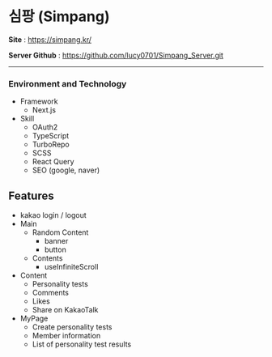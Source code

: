 # 심팡 (Simpang)

__Site__ : https://simpang.kr/

__Server Github__ : https://github.com/lucy0701/Simpang_Server.git

---

### Environment and Technology
- Framework
  - Next.js
- Skill
  - OAuth2
  - TypeScript
  - TurboRepo
  - SCSS
  - React Query
  - SEO (google, naver)

## Features
- kakao login / logout
- Main
  - Random Content
    - banner
    - button
  - Contents
    - useInfiniteScroll
- Content
  - Personality tests
  - Comments
  - Likes
  - Share on KakaoTalk
- MyPage
  - Create personality tests
  - Member information
  - List of personality test results
